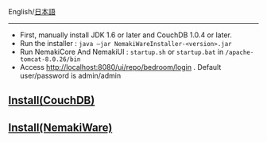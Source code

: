 English/[日本語](https://github.com/aegif/NemakiWare/wiki/%E3%82%A4%E3%83%B3%E3%82%B9%E3%83%88%E3%83%BC%E3%83%AB)
***
* First, manually install JDK 1.6 or later and CouchDB 1.0.4 or later.
* Run the installer : `java –jar NemakiWareInstaller-<version>.jar`
* Run NemakiCore And NemakiUI : `startup.sh` or `startup.bat` in `/apache-tomcat-8.0.26/bin`
* Access [http://localhost:8080/ui/repo/bedroom/login](http://localhost:8080/ui/repo/bedroom/login) . Default user/password is admin/admin

## [Install(CouchDB)](https://github.com/aegif/NemakiWare/wiki/Install%28CouchDB%29)
## [Install(NemakiWare)](https://github.com/aegif/NemakiWare/wiki/Install%28NemakiWare%29)